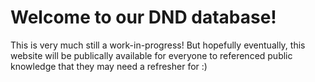 # Welcome to our DND database!

This is very much still a work-in-progress! But hopefully eventually, this website will be publically available for everyone to referenced public knowledge that they may need a refresher for :)
